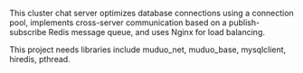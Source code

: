 This cluster chat server optimizes database connections using a connection pool, implements cross-server communication based on a publish-subscribe Redis message queue, and uses Nginx for load balancing.

This project needs libraries include muduo_net, muduo_base, mysqlclient, hiredis, pthread.